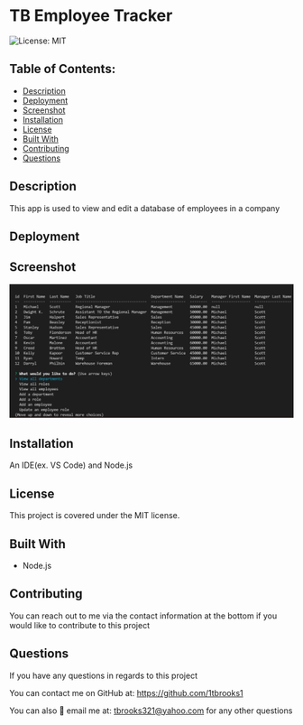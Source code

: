 
# TB Employee Tracker

![License: MIT](https://img.shields.io/badge/License-MIT-yellow.svg)

## Table of Contents:
  - [Description](#description)
  - [Deployment](#deployment)
  - [Screenshot](#screenshot)
  - [Installation](#installation)
  - [License](#license)
  - [Built With](#built-with)
  - [Contributing](#contributing)
  - [Questions](#questions)

## Description
This app is used to view and edit a database of employees in a company

## Deployment

## Screenshot
![Screenshot](tracker.JPG)

## Installation
An IDE(ex. VS Code) and Node.js

## License
This project is covered under the MIT license.

## Built With
- Node.js

## Contributing
You can reach out to me via the contact information at the bottom if you would like to contribute to this project

## Questions
If you have any questions in regards to this project 

You can contact me on GitHub at: https://github.com/1tbrooks1 

You can also 📧 email me at: tbrooks321@yahoo.com for any other questions